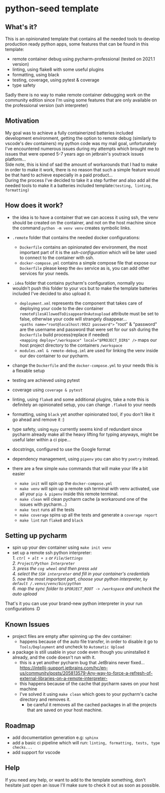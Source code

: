 python-seed template
=====================

What's it?
----------
This is an opinionated template that contains all the needed tools to develop production ready 
python apps, some features that can be found in this template: <br/> 
- remote container debug using pycharm-professional (tested on 2021.1 version)
- linting, using flake8 with some useful plugins
- formatting, using black
- testing, coverage, using pytest & coverage
- type safety

Sadly there is no way to make remote container debugging work on
the community edition since I'm using some features that are only available on the 
professional version (ssh interpreter)

Motivation
----------
My goal was to achieve a fully containerized batteries included development environment,
getting the option to remote debug (similarly to vscode's dev containers) 
my python code was my mail goal, unfortunately I've encountered numerous issues 
during my attempts which brought me to issues that were opened 5-7 years ago on jetbrain's 
youtrack issues platform... <br/>
Side note, this is kind of sad the amount of workarounds that I had to make in order
to make it work, there is no reason that such a simple feature would be that hard to achieve
especially in a paid product... <br/>
During the process I've decided to take it a step further and also add all the needed tools to
make it a batteries included template`(testing, linting, formatting)`

How does it work?
-----------------

- the idea is to have a container that we can access it using ssh,
  the venv should be created on the container, and not on the host machine since the 
  command `python -m venv venv` creates symbolic links.
  
- `.remote` folder that contains the needed docker configurations:
    - `Dockerfile` contains an opinionated dev environment, the most important part
      of it is the *ssh-configuration* which will be later used to connect to the container with ssh.
    - `docker-compose.yml` contains a simple compose file that expose our `Dockerfile`
      please keep the `dev` service as is, you can add other services for your needs.
      
- `.idea` folder that contains pycharm's configuration, normally you wouldn't push this
  folder to your vcs but to make the template batteries included I've decided to also upload it.
    - `deployment.xml` represents the component that takes care of deploying your code to the
      dev container `remoteFilesAllowedToDisappearOnAutoupload` attribute must be set to false,
      otherwise your code will strangely disappear... <br/>
      `<paths name="root@localhost:9922 password">` "root" & "password" are the username and 
      password that were set for our ssh during the `Dockerfile` build process(replace if needed)
      <br/>`<mapping deploy="/workspace" local="$PROJECT_DIR$" />` maps our host project directory
      to the containers `/workspace`
    - `modules.xml & remote-debug.iml` are used for linking the venv inside our dev container to 
      our pycharm.
  
- change the `Dockerfile` and the `docker-compose.yml` to your needs this is a flexable setup
- testing are achieved using pytest
- coverage using `coverage & pytest`
- linting, using `flake8` and some additional plugins, take a note this is definitely an opinionated
setup, you can change `.flake8` to your needs
- formatting, using `black` yet another opinionated tool, if you don't like it go ahead and remove it :)
- type safety, using `mypy` currently seems kind of redundant since pycharm already make all
the heavy lifting for typing anyways, might be useful later within a ci pipe...
- docstrings, configured to use the Google format
- dependency management, using `pipenv` you can also try `poetry` instead.

- there are a few simple `make` commands that will make your life a bit easier
    - `make init` will spin up the `docker-compose.yml`
    - `make venv` will spin up a remote ssh terminal with venv activated, 
      use all your `pip & pipenv` inside this remote terminal.
    - `make clean` will clean pycharm cache (a workaround one of the issues with pycharm...)
    - `make test` runs all the tests
    - `make coverage` spins up all the tests and generate a `coverage report`
    - `make lint` run `flake8` and `black`

Setting up pycharm
------------------
- spin up your dev container using `make init venv`
- set up a remote ssh python interpreter: <br/>
_1. `ctrl + alt + s` or `File/Settings`_ <br/>
_2. `Project/Python Interpreter`_ <br/>
_3. press the `cog wheel` and then press `add`_ <br/>
_4. select the `SSH interpreter` and fill in your container's credentials_ <br/>
_5. now the most important part, choose your python interpreter, 
  `by default /.venvs/venv/bin/python`_ <br/>
_6. map the sync folder to `$PORJECT_ROOT -> /workspace` and uncheck the auto upload_ <br/>

That's it you can use your brand-new python interpreter in your run configurations :D

Known Issues
------------
- project files are empty after spinning up the dev container:
    - happens because of the auto file transfer, in order to disable it go to
      `Tools/Deployment` and uncheck to `Automatic Upload`
- a package is still usable in your code even though you uninstalled 
  it already, and the code doesn't run with it.
    - this is a yet another pycharm bug that JetBrains never fixed...<br/>
      https://intellij-support.jetbrains.com/hc/en-us/community/posts/205813579-Any-way-to-force-a-refresh-of-external-libraries-on-a-remote-interpreter-
    - this happens because of the cache that pycharm saves on your host machine
    - I've solved it using `make clean` which goes to your pycharm's cache directory and removes it. <br/>
        * be careful it removes all the cached packages in all the projects that are saved on your 
          host machine.

Roadmap
-------
- add documentation generation e.g: `sphinx`
- add a basic ci pipeline which will run: `linting, formatting, tests, type checks...`
- add support for vscode

Help
----
If you need any help, or want to add to the template something, don't hesitate just open an issue
I'll make sure to check it out as soon as possible.
